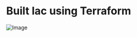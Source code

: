 # Built Iac using Terraform

![Image](https://github.com/user-attachments/assets/799fbbdf-46c3-409c-b465-262c50030d71)
